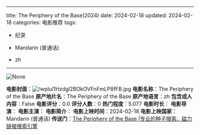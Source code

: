 
---
title: The Periphery of the Base(2024)
date: 2024-02-18
updated: 2024-02-18
categories: 电影推荐
tags:

- 纪录

- Mandarin (普通话)
- zh
---

<img src="https://image.tmdb.org/t/p/originalNone" alt="None" title="None">

**电影封面**：<img src="https://image.tmdb.org/t/p/w200/wpIul1Hzdgl2BOkOVFnFmLP8fFB.jpg" alt="/wpIul1Hzdgl2BOkOVFnFmLP8fFB.jpg" title="/wpIul1Hzdgl2BOkOVFnFmLP8fFB.jpg">
**电影名称**：The Periphery of the Base
**原产地片名**：The Periphery of the Base
**原产地语言**：zh
**包含成人内容**：False
**电影评分**：0.0
**评分人数**：0
**热门程度**：5.077
**电影时长**：
**电影导演**：
**电影主演**：
**电影简介**：
**电影上映时间**：2024-02-18
**电影上映国家**：Mandarin (普通话)
**传送门**：[The Periphery of the Base |专业的种子搜索、磁力链接搜索引擎](https://movie.amd794.com:2083/?search=The%20Periphery%20of%20the%20Base&ordering=&mode=match_phrase&page_size=10&page=1)

